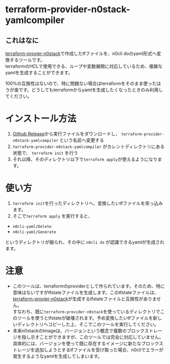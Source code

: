 # terraform-provider-n0stack-yamlcompiler

## これはなに

[terraform-provier-n0stack](https://github.com/onokatio/terraform-provider-n0stack)で作成したtfファイルを、n0cli doのyaml形式へ変換するツールです。  
terraformのHCLで使用できる、ループや変数展開に対応しているため、複雑なyamlを生成することができます。

100%の互換性はないので、特に問題ない場合はterraformをそのまま使ったほうが楽です。どうしてもterraformからyamlを生成したくなったときのみ利用してください。

# インストール方法

1. [Github Release](https://github.com/onokatio/terraform-provider-n0stack-yamlcompiler/releases)から実行ファイルをダウンロードし、 `terraform-provider-n0stack-yamlcompiler` という名前へ変更する
2. `terraform-provider-n0stack-yamlcompiler` がカレントディレクトリにある状態で、 `terraform init` を行う
3. それ以降、そのディレクトリ以下で`terraform apply`が使えるようになります。

# 使い方

1. `terraform init`を行ったディレクトリへ、変換したいtfファイルを突っ込みます。
2. そこで`terraform apply` を実行すると、

- `n0cli-yaml/Delete`
- `n0cli-yaml/Generate`

というディレクトリが掘られ、その中に `n0cli do` が認識できるyamlが生成されます。

# 注意

- このツールは、terraformのproviderとして作られています。そのため、特に意味はないですがtfstateファイルを生成します。このtfstateファイルは、[terraform-provier-n0stack](https://github.com/onokatio/terraform-provider-n0stack)が生成するtfstateファイルと互換性がありません。  
  すなわち、既に`terraform-provider-n0stack`を使っているディレクトリでこのツールを使うとtfstateが破壊されます。予め変換したいtfファイルを新しいディレクトリへコピーした上、そこでこのツールを実行してください。
- 本来n0stackのImageは、バージョンという概念で複数のブロックストレージを指し示すことができますが、このツールでは完全に対応していません。  
  具体的には、バージョンを使って既に存在するイメージに新たなブロックストレージを追加しようとするtfファイルを受け取った場合、n0cliでエラーが発生するようなyamlを生成してしまいます。
